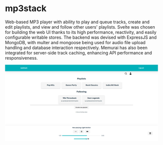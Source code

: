 # mp3stack

Web-based MP3 player with ability to play and queue tracks, create and edit playlists, and view and follow other users' playlists. Svelte was chosen for building the web UI thanks to its high performance, reactivity, and easily configurable writable stores. The backend was devised with ExpressJS and MongoDB, with multer and mongoose being used for audio file upload handling and database interaction respectively. Memurai has also been integrated for server-side track caching, enhancing API performance and responsiveness.

![Screenshot](images/screenshot.png)
